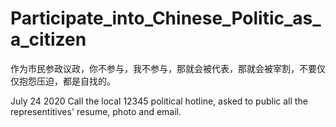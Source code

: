 # Participate_into_Chinese_Politic_as_a_citizen
作为市民参政议政，你不参与，我不参与，那就会被代表，那就会被宰割，不要仅仅抱怨压迫，都是自找的。

July 24 2020  Call the local 12345 political hotline, asked to public all the representitives' resume, photo and email.
